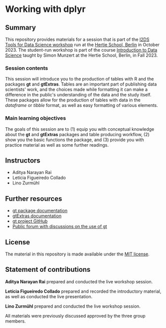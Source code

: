 # Working with dplyr


## Summary

This repository provides materials for a session that is part of the [I2DS Tools for Data Science workshop](https://github.com/intro-to-data-science-23-workshop) run at the [Hertie School, Berlin](https://www.hertie-school.org/en/) in October 2023. The student-run workshop is part of the course [Introduction to Data Science](https://github.com/intro-to-data-science-23) taught by Simon Munzert at the Hertie School, Berlin, in Fall 2023.

### Session contents

This session will introduce you to the production of tables with R and the packages **gt** and **gtExtras**. Tables are an important part of publishing data scientists' work, and the choices made while formatting it can make a difference in the public's understanding of the data and the study itself. These packages allow for the production of tables with data in the *dataframe* or *tibble* format, as well as easy formatting of various elements. 

### Main learning objectives

The goals of this session are to (1) equip you with conceptual knowledge about the **gt** and **gtExtras** packages and table producing workflow, (2) show you the basic functions the package, and (3) provide you with practice material as well as some further readings.


## Instructors

- Aditya Narayan Rai
- Letícia Figueiredo Collado
- Lino Zurmühl


## Further resources

- [gt package documentation](https://gt.rstudio.com/articles/gt.html)
- [gtExtras documentation](https://jthomasmock.github.io/gtExtras/)
- [gt project GitHub](https://github.com/rstudio/gt)
- [Public forum with discussions on the use of gt](https://github.com/rstudio/gt/discussions)



## License

The material in this repository is made available under the [MIT license](http://opensource.org/licenses/mit-license.php). 

## Statement of contributions

**Aditya Narayan Rai** prepared and conducted the live workshop session.

**Letícia Figueiredo Collado** prepared and recorded the introductory material, as well as conducted the live presentation.

**Lino Zurmühl** prepared and conducted the live workshop session.

All materials were previously discussed approved by the three group members.